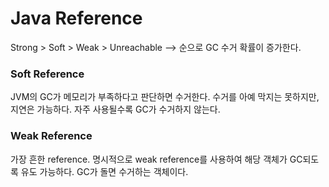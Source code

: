 # Java Reference

Strong > Soft > Weak > Unreachable  ——> 순으로 GC 수거 확률이 증가한다.

### Soft Reference

JVM의 GC가 메모리가 부족하다고 판단하면 수거한다. 수거를 아예 막지는 못하지만, 지연은 가능하다. 자주 사용될수록 GC가 수거하지 않는다.

### Weak Reference

가장 흔한 reference. 명시적으로 weak reference를 사용하여 해당 객체가 GC되도록 유도 가능하다. GC가 돌면 수거하는 객체이다.
